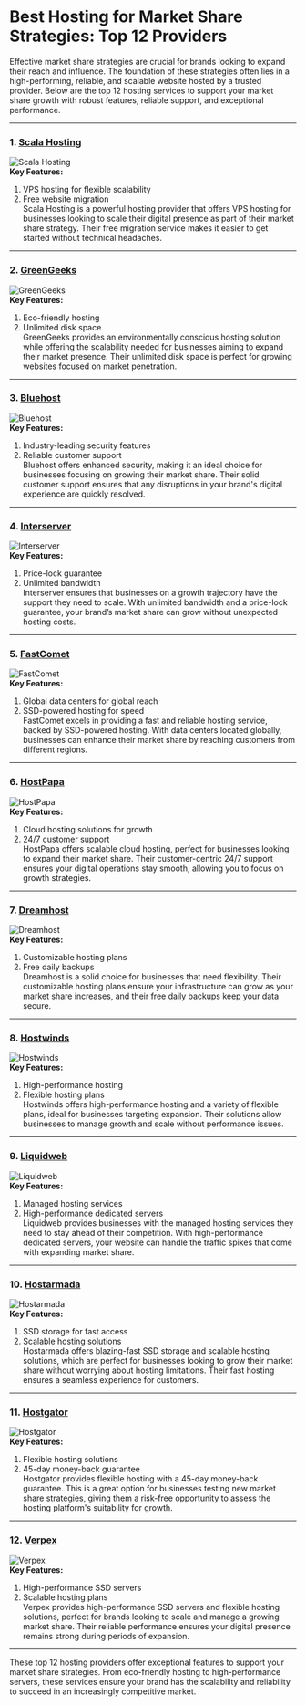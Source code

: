 # Best Hosting for Market Share Strategies: Top 12 Providers

Effective market share strategies are crucial for brands looking to expand their reach and influence. The foundation of these strategies often lies in a high-performing, reliable, and scalable website hosted by a trusted provider. Below are the top 12 hosting services to support your market share growth with robust features, reliable support, and exceptional performance.

---

### 1. [Scala Hosting](https://snipitx.com/scala-jy)  
![Scala Hosting](https://i.imgur.com/uJ5JIK3.png "Scala Web Hosting")  
**Key Features:**
1. VPS hosting for flexible scalability  
2. Free website migration  
Scala Hosting is a powerful hosting provider that offers VPS hosting for businesses looking to scale their digital presence as part of their market share strategy. Their free migration service makes it easier to get started without technical headaches.

---

### 2. [GreenGeeks](https://snipitx.com/greengeeks-jy)  
![GreenGeeks](https://i.imgur.com/eEwuntu.jpg "GreenGeeks Hosting")  
**Key Features:**
1. Eco-friendly hosting  
2. Unlimited disk space  
GreenGeeks provides an environmentally conscious hosting solution while offering the scalability needed for businesses aiming to expand their market presence. Their unlimited disk space is perfect for growing websites focused on market penetration.

---

### 3. [Bluehost](https://snipitx.com/bluehost-jy)  
![Bluehost](https://i.imgur.com/PasFF9E.jpeg "Bluehost Hosting")  
**Key Features:**
1. Industry-leading security features  
2. Reliable customer support  
Bluehost offers enhanced security, making it an ideal choice for businesses focusing on growing their market share. Their solid customer support ensures that any disruptions in your brand's digital experience are quickly resolved.

---

### 4. [Interserver](https://snipitx.com/interserver-jy)  
![Interserver](https://i.imgur.com/OM5dOEW.jpeg "Interserver Hosting")  
**Key Features:**
1. Price-lock guarantee  
2. Unlimited bandwidth  
Interserver ensures that businesses on a growth trajectory have the support they need to scale. With unlimited bandwidth and a price-lock guarantee, your brand’s market share can grow without unexpected hosting costs.

---

### 5. [FastComet](https://snipitx.com/fastcomet-jy)  
![FastComet](https://i.imgur.com/7qgXuWp.png "FastComet Hosting")  
**Key Features:**
1. Global data centers for global reach  
2. SSD-powered hosting for speed  
FastComet excels in providing a fast and reliable hosting service, backed by SSD-powered hosting. With data centers located globally, businesses can enhance their market share by reaching customers from different regions.

---

### 6. [HostPapa](https://snipitx.com/hostpapa-jy)  
![HostPapa](https://i.imgur.com/ouDTkvl.jpeg "HostPapa Hosting")  
**Key Features:**
1. Cloud hosting solutions for growth  
2. 24/7 customer support  
HostPapa offers scalable cloud hosting, perfect for businesses looking to expand their market share. Their customer-centric 24/7 support ensures your digital operations stay smooth, allowing you to focus on growth strategies.

---

### 7. [Dreamhost](https://snipitx.com/dreamhost-jy)  
![Dreamhost](https://i.imgur.com/rXIg8ip.jpeg "Dreamhost Hosting")  
**Key Features:**
1. Customizable hosting plans  
2. Free daily backups  
Dreamhost is a solid choice for businesses that need flexibility. Their customizable hosting plans ensure your infrastructure can grow as your market share increases, and their free daily backups keep your data secure.

---

### 8. [Hostwinds](https://snipitx.com/hostwinds-jy)  
![Hostwinds](https://i.imgur.com/53aSNXx.jpeg "Hostwinds Hosting")  
**Key Features:**
1. High-performance hosting  
2. Flexible hosting plans  
Hostwinds offers high-performance hosting and a variety of flexible plans, ideal for businesses targeting expansion. Their solutions allow businesses to manage growth and scale without performance issues.

---

### 9. [Liquidweb](https://snipitx.com/liquidweb-jy)  
![Liquidweb](https://i.imgur.com/4IvT9SC.jpeg "Liquidweb Hosting")  
**Key Features:**
1. Managed hosting services  
2. High-performance dedicated servers  
Liquidweb provides businesses with the managed hosting services they need to stay ahead of their competition. With high-performance dedicated servers, your website can handle the traffic spikes that come with expanding market share.

---

### 10. [Hostarmada](https://snipitx.com/hostarmada-jy)  
![Hostarmada](https://i.imgur.com/KFbdf3o.jpeg "Hostarmada Hosting")  
**Key Features:**
1. SSD storage for fast access  
2. Scalable hosting solutions  
Hostarmada offers blazing-fast SSD storage and scalable hosting solutions, which are perfect for businesses looking to grow their market share without worrying about hosting limitations. Their fast hosting ensures a seamless experience for customers.

---

### 11. [Hostgator](https://snipitx.com/hostgator-jy)  
![Hostgator](https://i.imgur.com/BcVkH57.jpeg "Hostgator Hosting")  
**Key Features:**
1. Flexible hosting solutions  
2. 45-day money-back guarantee  
Hostgator provides flexible hosting with a 45-day money-back guarantee. This is a great option for businesses testing new market share strategies, giving them a risk-free opportunity to assess the hosting platform's suitability for growth.

---

### 12. [Verpex](https://snipitx.com/verpex-jy)  
![Verpex](https://i.imgur.com/6x5LhiS.jpeg "Verpex Hosting")  
**Key Features:**
1. High-performance SSD servers  
2. Scalable hosting plans  
Verpex provides high-performance SSD servers and flexible hosting solutions, perfect for brands looking to scale and manage a growing market share. Their reliable performance ensures your digital presence remains strong during periods of expansion.

---

These top 12 hosting providers offer exceptional features to support your market share strategies. From eco-friendly hosting to high-performance servers, these services ensure your brand has the scalability and reliability to succeed in an increasingly competitive market.
